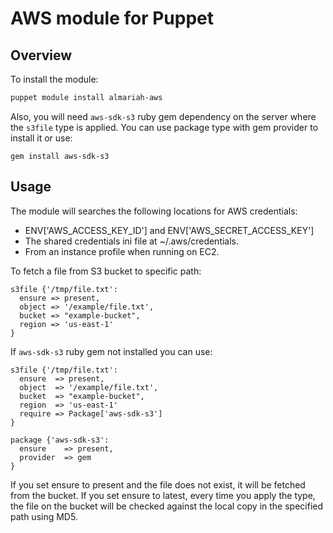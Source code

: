 # AWS module for Puppet

## Overview

To install the module:
```bash
puppet module install almariah-aws
```

Also, you will need `aws-sdk-s3` ruby gem dependency on the server where the `s3file` type is applied. You can use package type with gem provider to install it or use:
```shell
gem install aws-sdk-s3
```

## Usage

The module will searches the following locations for AWS credentials:

* ENV['AWS_ACCESS_KEY_ID'] and ENV['AWS_SECRET_ACCESS_KEY']
* The shared credentials ini file at ~/.aws/credentials.
* From an instance profile when running on EC2.

To fetch a file from S3 bucket to specific path:

```puppet
s3file {'/tmp/file.txt':
  ensure => present,
  object => '/example/file.txt',
  bucket => "example-bucket",
  region => 'us-east-1'
}
```

If `aws-sdk-s3` ruby gem not installed you can use:

```puppet
s3file {'/tmp/file.txt':
  ensure  => present,
  object  => '/example/file.txt',
  bucket  => "example-bucket",
  region  => 'us-east-1'
  require => Package['aws-sdk-s3']
}

package {'aws-sdk-s3':
  ensure    => present,
  provider  => gem
}
```

If you set ensure to present and the file does not exist, it will be fetched from the bucket. If you set ensure to latest, every time you apply the type, the file on the bucket will be checked against the local copy in the specified path using MD5.

